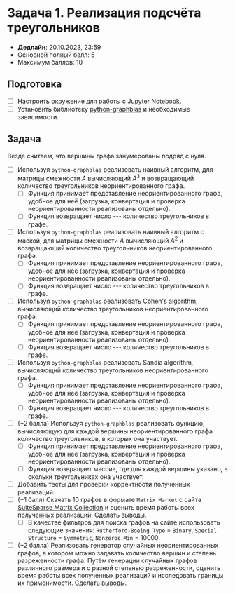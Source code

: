 # Задача 1. Реализация подсчёта треугольников

* **Дедлайн**: 20.10.2023, 23:59
* Основной полный балл: 5
* Максимум баллов: 10

## Подготовка
- [ ] Настроить окружение для работы с Jupyter Notebook.
- [ ] Установить библиотеку [python-graphblas](https://github.com/python-graphblas/python-graphblas/tree/main) и необходимые зависимости.

## Задача

Везде считаем, что вершины графа занумерованы подряд с нуля.

- [ ] Используя `python-graphblas` реализовать наивный алгоритм, для матрицы смежности $A$ вычисляющий $A^3$ и возвращающий количество треугольников неориентированного графа.
  - [ ] Функция принимает представление неориентированного графа, удобное для неё (загрузка, конвертация и проверка неориентированности реализованы отдельно).
  - [ ] Функция возвращает число --- количество треугольников в графе.
- [ ] Используя `python-graphblas` реализовать наивный алгоритм с маской, для матрицы смежности $A$ вычисляющий $A^2$ и возвращающий количество треугольников неориентированного графа.
  - [ ] Функция принимает представление неориентированного графа, удобное для неё (загрузка, конвертация и проверка неориентированности реализованы отдельно).
  - [ ] Функция возвращает число --- количество треугольников в графе.
- [ ] Используя `python-graphblas` реализовать Сohen's algorithm, вычисляющий количество треугольников неориентированного графа.
  - [ ] Функция принимает представление неориентированного графа, удобное для неё (загрузка, конвертация и проверка неориентированности реализованы отдельно).
  - [ ] Функция возвращает число --- количество треугольников в графе.
- [ ] Используя `python-graphblas` реализовать Sandia algorithm, вычисляющий количество треугольников неориентированного графа.
  - [ ] Функция принимает представление неориентированного графа, удобное для неё (загрузка, конвертация и проверка неориентированности реализованы отдельно).
  - [ ] Функция возвращает число --- количество треугольников в графе.
- [ ] (+2 балла) Используя `python-graphblas` реализовать функцию, вычисляющую для каждой вершины неориентированного графа количество треугольников, в которых она участвует.
  - [ ] Функция принимает представление неориентированного графа, удобное для неё (загрузка, конвертация и проверка неориентированности реализованы отдельно).
  - [ ] Функция возвращает массив, где для каждой вершины указано, в скольки треугольниках она участвует.
- [ ] Добавить тесты для проверки корректности полученных реализаций.
- [ ] (+1 балл) Скачать 10 графов в формате `Matrix Market` с сайта [SuiteSparse Matrix Collection](https://sparse.tamu.edu/) и оценить время работы всех полученных реализаций. Сделать выводы.
  - [ ] В качестве фильтров для поиска графов на сайте использовать следующие значения: `Rutherford-Boeing Type` = `Binary`, `Special Structure` = `Symmetric`, `Nonzeros.Min` = 10000.
- [ ] (+2 балла) Реализовать генератор случайных неориентированных графов, в котором можно задавать количество вершин и степень разреженности графа. Путём генерации случайных графов различного размера и с разной степенью разреженности, оценить время работы всех полученных реализаций и исследовать границы их применимости. Сделать выводы.
